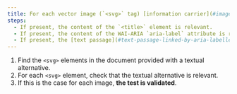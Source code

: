 ```yaml
---
title: For each vector image (`<svg>` tag) [information carrier](#image-conveying-information), with a \[textual alternative](#textual-image-alternative), this alternative is- Is it relevant (except in special cases)?
steps:
  - If present, the content of the `<title>` element is relevant.
  - If present, the content of the WAI-ARIA `aria-label` attribute is relevant.
  - If present, the [text passage](#text-passage-linked-by-aria-labelledby-or-aria-describedby) associated via the WAI-ARIA attribute `aria-labelledby` is relevant .
---
```


1. Find the `<svg>` elements in the document provided with a textual alternative.
2. For each `<svg>` element, check that the textual alternative is relevant.
3. If this is the case for each image, **the test is validated**.

